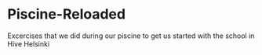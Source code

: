 # Piscine-Reloaded
Excercises that we did during our piscine to get us started with the school in Hive Helsinki
